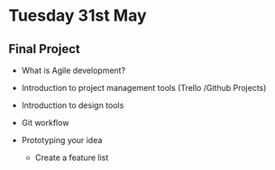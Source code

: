 # Tuesday 31st May

## Final Project  

+ What is Agile development?
+ Introduction to project management tools (Trello /Github Projects)
+ Introduction to design tools
+ Git workflow 

+ Prototyping your idea 
  + Create a feature list


